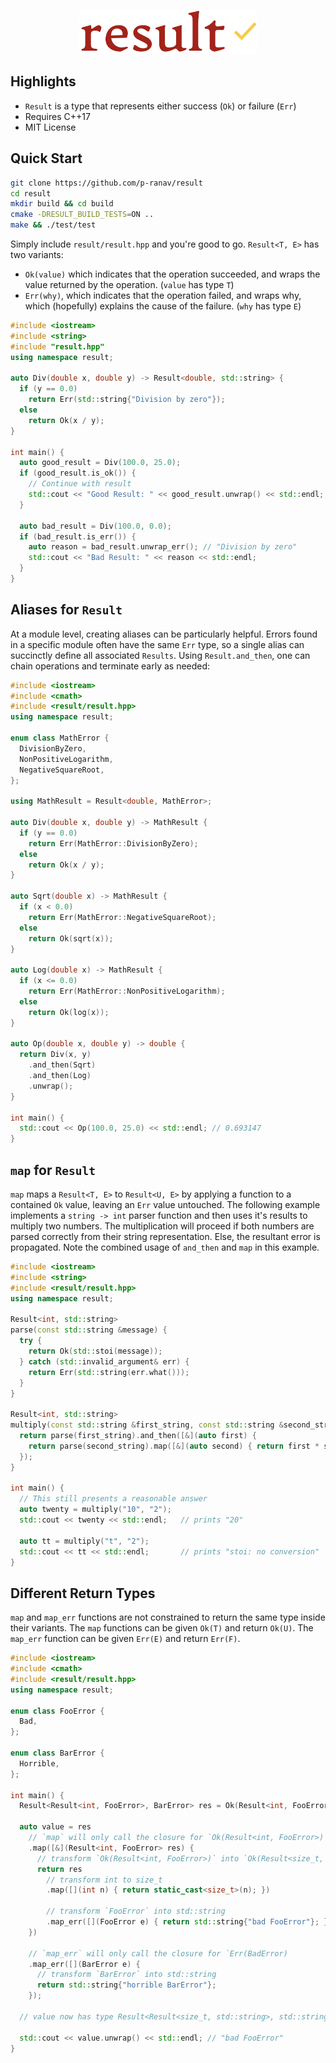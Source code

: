 <p align="center">
  <img height="70" src="img/logo.png"/>  
</p>

## Highlights
* `Result` is a type that represents either success (`Ok`) or failure (`Err`)
* Requires C++17
* MIT License

## Quick Start

```bash
git clone https://github.com/p-ranav/result
cd result
mkdir build && cd build
cmake -DRESULT_BUILD_TESTS=ON ..
make && ./test/test
```

Simply include `result/result.hpp` and you're good to go. `Result<T, E>` has two variants:

* `Ok(value)` which indicates that the operation succeeded, and wraps the value returned by the operation. (`value` has type `T`)
* `Err(why)`, which indicates that the operation failed, and wraps why, which (hopefully) explains the cause of the failure. (`why` has type `E`)

```cpp
#include <iostream>
#include <string>
#include "result.hpp"
using namespace result;

auto Div(double x, double y) -> Result<double, std::string> {
  if (y == 0.0)
    return Err(std::string{"Division by zero"});
  else
    return Ok(x / y);
}

int main() {
  auto good_result = Div(100.0, 25.0);
  if (good_result.is_ok()) {
    // Continue with result
    std::cout << "Good Result: " << good_result.unwrap() << std::endl;
  }

  auto bad_result = Div(100.0, 0.0);
  if (bad_result.is_err()) {
    auto reason = bad_result.unwrap_err(); // "Division by zero"
    std::cout << "Bad Result: " << reason << std::endl;
  }
}
```

## Aliases for `Result`

At a module level, creating aliases can be particularly helpful. Errors found in a specific module often have the same `Err` type, so a single alias can succinctly define all associated `Results`. Using `Result.and_then`, one can chain operations and terminate early as needed:

```cpp
#include <iostream>
#include <cmath>
#include <result/result.hpp>
using namespace result;

enum class MathError {
  DivisionByZero,
  NonPositiveLogarithm,
  NegativeSquareRoot,
};

using MathResult = Result<double, MathError>;

auto Div(double x, double y) -> MathResult {
  if (y == 0.0)
    return Err(MathError::DivisionByZero);
  else
    return Ok(x / y);
}

auto Sqrt(double x) -> MathResult {
  if (x < 0.0) 
    return Err(MathError::NegativeSquareRoot);
  else
    return Ok(sqrt(x));
}

auto Log(double x) -> MathResult {
  if (x <= 0.0)
    return Err(MathError::NonPositiveLogarithm);
  else
    return Ok(log(x));
}

auto Op(double x, double y) -> double {
  return Div(x, y)
    .and_then(Sqrt)
    .and_then(Log)
    .unwrap();
}

int main() {
  std::cout << Op(100.0, 25.0) << std::endl; // 0.693147
}
```

## `map` for `Result`

`map` maps a `Result<T, E>` to `Result<U, E>` by applying a function to a contained `Ok` value, leaving an `Err` value untouched. The following example implements a `string -> int` parser function and then uses it's results to multiply two numbers. The multiplication will proceed if both numbers are parsed correctly from their string representation. Else, the resultant error is propagated. Note the combined usage of `and_then` and `map` in this example.

```cpp
#include <iostream>
#include <string>
#include <result/result.hpp>
using namespace result;

Result<int, std::string> 
parse(const std::string &message) {
  try {
    return Ok(std::stoi(message));
  } catch (std::invalid_argument& err) {
    return Err(std::string(err.what()));
  }
}

Result<int, std::string> 
multiply(const std::string &first_string, const std::string &second_string) {
  return parse(first_string).and_then([&](auto first) {
    return parse(second_string).map([&](auto second) { return first * second; });
  });
}

int main() {
  // This still presents a reasonable answer
  auto twenty = multiply("10", "2");
  std::cout << twenty << std::endl;   // prints "20"

  auto tt = multiply("t", "2");
  std::cout << tt << std::endl;       // prints "stoi: no conversion"
}
```

## Different Return Types

`map` and `map_err` functions are not constrained to return the same type inside their variants. The `map` functions can be given `Ok(T)` and return `Ok(U)`. The `map_err` function can be given `Err(E)` and return `Err(F)`.

```cpp
#include <iostream>
#include <cmath>
#include <result/result.hpp>
using namespace result;

enum class FooError {
  Bad,
};

enum class BarError {
  Horrible,
};

int main() {
  Result<Result<int, FooError>, BarError> res = Ok(Result<int, FooError>{Err(FooError::Bad)});

  auto value = res
    // `map` will only call the closure for `Ok(Result<int, FooError>)`
    .map([&](Result<int, FooError> res) {
      // transform `Ok(Result<int, FooError>)` into `Ok(Result<size_t, std::string>)`
      return res
        // transform int to size_t
        .map([](int n) { return static_cast<size_t>(n); })

        // transform `FooError` into std::string
        .map_err([](FooError e) { return std::string{"bad FooError"}; });
    })

    // `map_err` will only call the closure for `Err(BadError)
    .map_err([](BarError e) {
      // transform `BarError` into std::string
      return std::string{"horrible BarError"};
    });

  // value now has type Result<Result<size_t, std::string>, std::string>
  
  std::cout << value.unwrap() << std::endl; // "bad FooError"
}
```
